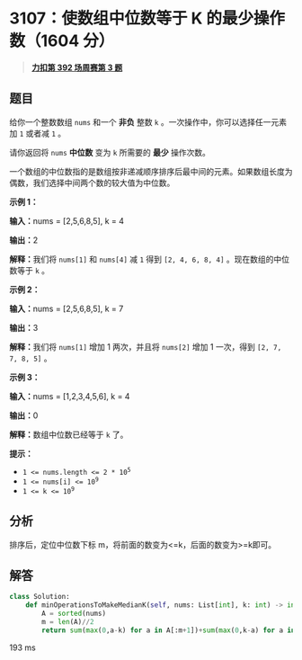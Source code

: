 # 3107：使数组中位数等于 K 的最少操作数（1604 分）


> <u>**[力扣第 392 场周赛第 3 题](https://leetcode.cn/problems/minimum-operations-to-make-median-of-array-equal-to-k/)**</u>

## 题目

<p>给你一个整数数组 <code>nums</code> 和一个 <strong>非负</strong> 整数 <code>k</code> 。一次操作中，你可以选择任一元素 加 <code>1</code> 或者减 <code>1</code> 。</p>

<p>请你返回将 <code>nums</code> <strong>中位数</strong> 变为 <code>k</code> 所需要的 <strong>最少</strong> 操作次数。</p>

<p>一个数组的中位数指的是数组按非递减顺序排序后最中间的元素。如果数组长度为偶数，我们选择中间两个数的较大值为中位数。</p>



<p><strong class="example">示例 1：</strong></p>

<div class="example-block">
<p><span class="example-io"><b>输入：</b>nums = [2,5,6,8,5], k = 4</span></p>

<p><span class="example-io"><b>输出：</b>2</span></p>

<p><b>解释：</b>我们将 <code>nums[1]</code> 和 <code>nums[4]</code> 减 <code>1</code> 得到 <code>[2, 4, 6, 8, 4]</code> 。现在数组的中位数等于 <code>k</code> 。</p>
</div>

<p><strong class="example">示例 2：</strong></p>

<div class="example-block">
<p><span class="example-io"><b>输入：</b>nums = [2,5,6,8,5], k = 7</span></p>

<p><span class="example-io"><b>输出：</b>3</span></p>

<p><b>解释：</b>我们将 <code>nums[1]</code> 增加 1 两次，并且将 <code>nums[2]</code> 增加 1 一次，得到 <code>[2, 7, 7, 8, 5]</code> 。</p>
</div>

<p><strong class="example">示例 3：</strong></p>

<div class="example-block">
<p><span class="example-io"><b>输入：</b>nums = [1,2,3,4,5,6], k = 4</span></p>

<p><span class="example-io"><b>输出：</b>0</span></p>

<p><b>解释：</b>数组中位数已经等于 <code>k</code> 了。</p>
</div>



<p><strong>提示：</strong></p>

<ul>
<li><code>1 &lt;= nums.length &lt;= 2 * 10<sup>5</sup></code></li>
<li><code>1 &lt;= nums[i] &lt;= 10<sup>9</sup></code></li>
<li><code>1 &lt;= k &lt;= 10<sup>9</sup></code></li>
</ul>


## 分析

排序后，定位中位数下标 m，将前面的数变为<=k，后面的数变为>=k即可。

## 解答

```python
class Solution:
    def minOperationsToMakeMedianK(self, nums: List[int], k: int) -> int:
        A = sorted(nums)
        m = len(A)//2
        return sum(max(0,a-k) for a in A[:m+1])+sum(max(0,k-a) for a in A[m:])
```
193 ms

